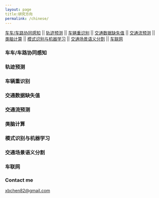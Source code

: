 ```yaml
---
layout: page
title:研究方向 
permalink: /chinese/
---
```


[车车/车路协同感知](#车车/车路协同感知)  ||  [轨迹预测](#轨迹预测)  ||  [车辆重识别](#车辆重识别)  ||  [交通数据缺失值](#交通数据缺失值)  ||  [交通流预测](#交通流预测)  ||  [类脑计算](#类脑计算)    ||  [模式识别与机器学习](#模式识别与机器学习)  ||  [交通场景语义分割](#交通场景语义分割)  ||  [车联网](#车联网)



### 车车/车路协同感知

### 轨迹预测

### 车辆重识别

### 交通数据缺失值

### 交通流预测

### 类脑计算

### 模式识别与机器学习

### 交通场景语义分割

### 车联网


### Contact me

[xbchen82@gmail.com](mailto:xbchen82@gmail.com)